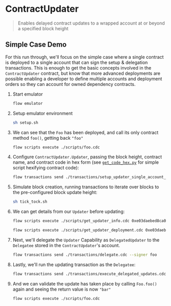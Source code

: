 # ContractUpdater

> Enables delayed contract updates to a wrapped account at or beyond a specified block height

<!--
## Questions/Thoughts

- Devs can order their own deployment, but what if there exist dependencies they don't own that haven't been updated when the `Delegatee` attempts to update their contracts? Will their updates fail since their dependencies aren't yet updated for SC?
    - Does this mean we'll need to account for the chain-wide dependency graph and conduct updates in order of the global dependency tree? Or would we just tell devs to avoid use of this contract if they have unowned/non-standard dependencies?
    - If we plan on supporting global updates with dependency graph resolution, what does the Updater/Delegatee interface need to look like?
        - We could configure the Delegatee such that it takes some DAG and executes the updates according to the given DAG, but we're not guaranteed that all contracts on MN will delegate their updates and thus may not be accessible for the Delegatee to update.
-->

## Simple Case Demo

For this run through, we'll focus on the simple case where a single contract is deployed to a single account that can sign the setup & delegation transactions. This is enough to get the basic concepts involved in the `ContractUpdater` contract, but know that more advanced deployments are possible enabling a developer to define multiple accounts and deployment orders so they can account for owned dependency contracts.

1. Start emulator

    ```sh
    flow emulator
    ```

1. Setup emulator environment

    ```sh
    sh setup.sh
    ```

1. We can see that the `Foo` has been deployed, and call its only contract method `foo()`, getting back `"foo"`

    ```sh
    flow scripts execute ./scripts/foo.cdc
    ```

1. Configure `ContractUpdater.Updater`, passing the block height, contract name, and contract code in hex form (see [`get_code_hex.py`](./src/get_code_hex.py) for simple script hexifying contract code):

    ```sh
    flow transactions send ./transactions/setup_updater_single_account_and_contract.cdc 10 "Foo" 70756220636f6e747261637420466f6f207b0a202020207075622066756e20666f6f28293a20537472696e67207b0a202020202020202072657475726e2022626172220a202020207d0a7d --signer foo
    ```

1. Simulate block creation, running transactions to iterate over blocks to the pre-configured block update height:

    ```sh
    sh tick_tock.sh
    ```

1. We can get details from our `Updater` before updating:

    ```sh
    flow scripts execute ./scripts/get_updater_info.cdc 0xe03daebed8ca0615
    ```

    ```sh
    flow scripts execute ./scripts/get_updater_deployment.cdc 0xe03daebed8ca0615
    ```

1. Next, we'll delegate the `Updater` Capability as `DelegatedUpdater` to the `Delegatee` stored in the `ContractUpdater`'s account.

    ```sh
    flow transactions send ./transactions/delegate.cdc --signer foo
    ```

1. Lastly, we'll run the updating transaction as the `Delegatee`:

    ```sh
    flow transactions send ./transactions/execute_delegated_updates.cdc
    ```

1. And we can validate the update has taken place by calling `Foo.foo()` again and seeing the return value is now `"bar"`

    ```sh
    flow scripts execute ./scripts/foo.cdc
    ```